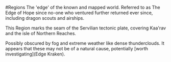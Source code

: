 ---
---

\#Regions 
The 'edge' of the known and mapped world. Referred to as The Edge of Hope since no-one who ventured further returned ever since, including dragon scouts and airships. 

This Region marks the seam of the Servilian tectonic plate, covering Kaa'rav and the isle of Northern Reaches. 

Possibly obscured by fog and extreme weather like dense thunderclouds. It appears that these may not be of a natural cause, potentially \[worth investigating\](Edge Kraken).
